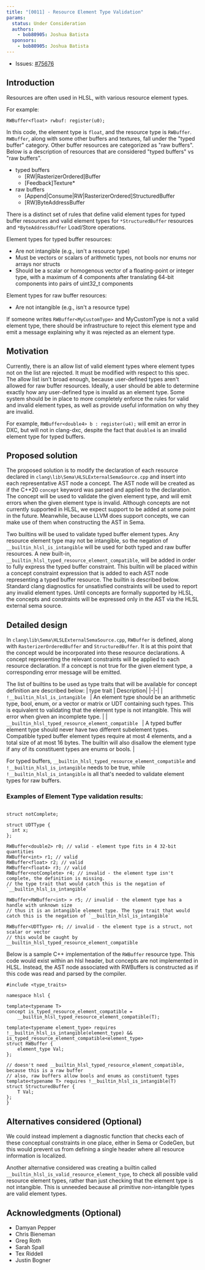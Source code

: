 ```yaml
---
title: "[0011] - Resource Element Type Validation"
params:
  status: Under Consideration
  authors:
    - bob80905: Joshua Batista
  sponsors:
    - bob80905: Joshua Batista
---
```


* Issues: [#75676](https://github.com/llvm/llvm-project/issues/75676)

## Introduction
Resources are often used in HLSL, with various resource element types.

For example:
```
RWBuffer<float> rwbuf: register(u0);
```
In this code, the element type is `float`, and the resource type is `RWBuffer`.
`RWBuffer`, along with some other buffers and textures, fall under the "typed buffer"
category. Other buffer resources are categorized as "raw buffers". 
Below is a description of resources that are considered "typed buffers" vs "raw buffers".
* typed buffers
  * [RW|RasterizerOrdered]Buffer
  * [Feedback]Texture*
* raw buffers
  * [Append|Consume|RW|RasterizerOrdered]StructuredBuffer
  * [RW]ByteAddressBuffer

There is a distinct set of rules that define valid element types for typed buffer resources
and valid element types for `*StructuredBuffer` resources and `*ByteAddressBuffer` Load/Store operations.

Element types for typed buffer resources:
* Are not intangible (e.g., isn't a resource type)
* Must be vectors or scalars of arithmetic types, not bools nor enums nor arrays nor structs
* Should be a scalar or homogenous vector of a floating-point or integer type, with a maximum of 4 components after translating 64-bit components into pairs of uint32_t components

Element types for raw buffer resources:
* Are not intangible (e.g., isn't a resource type)

If someone writes `RWBuffer<MyCustomType>` and MyCustomType is not a valid element type, 
there should be infrastructure to reject this element type and emit a message explaining 
why it was rejected as an element type.

## Motivation
Currently, there is an allow list of valid element types where element types not on the list
are rejected. It must be modified with respect to this spec. The allow list isn't
broad enough, because user-defined types aren't allowed for raw buffer resources.
Ideally, a user should be able to determine exactly how any user-defined type is invalid 
as an element type. Some system should be in place to more completely enforce the rules for 
valid and invalid element types, as well as provide useful information on why they are invalid.

For example, `RWBuffer<double4> b : register(u4);` will emit an error in DXC, but will not in 
clang-dxc, despite the fact that `double4` is an invalid element type for typed buffers.

## Proposed solution

The proposed solution is to modify the declaration of each resource declared in 
`clang\lib\Sema\HLSLExternalSemaSource.cpp` and insert into each representative
AST node a concept. The AST node will be created as if the C++20 `concept` keyword
was parsed and applied to the declaration. The concept will be used to validate the
given element type, and will emit errors when the given element type is invalid. 
Although concepts are not currently supported in HLSL, we expect support to be 
added at some point in the future. Meanwhile, because LLVM does support concepts, 
we can make use of them when constructing the AST in Sema.

Two builtins will be used to validate typed buffer element types. Any resource 
element type may not be intangible, so the negation of `__builtin_hlsl_is_intangible`
will be used for both typed and raw buffer resources.
A new built-in, `__builtin_hlsl_typed_resource_element_compatible`, will be added in order
to fully express the typed buffer constraint. This builtin will be placed within a
concept constraint expression that is added to each AST node representing a typed
buffer resource. The builtin is described below. Standard clang diagnostics for
unsatisfied constraints will be used to report any invalid element types. Until 
concepts are formally supported by HLSL, the concepts and constraints will be 
expressed only in the AST via the HLSL external sema source.

## Detailed design

In `clang\lib\Sema\HLSLExternalSemaSource.cpp`, `RWBuffer` is defined, along with 
`RasterizerOrderedBuffer` and `StructuredBuffer`. It is at this point that the 
concept would be incorporated into these resource declarations. A concept representing
the relevant constraints will be applied to each resource declaration. If a concept
is not true for the given element type, a corresponding error message will be emitted.

The list of builtins to be used as type traits that will be available for
concept definition are described below:
| type trait | Description|
|-|-|
| `!__builtin_hlsl_is_intangible ` | An element type should be an arithmetic type, bool, enum, or a vector or matrix or UDT containing such types. This is equivalent to validating that the element type is not intangible. This will error when given an incomplete type. |
| `__builtin_hlsl_typed_resource_element_compatible ` | A typed buffer element type should never have two different subelement types. Compatible typed buffer element types require at most 4 elements, and a total size of at most 16 bytes. The builtin will also disallow the element type if any of its constituent types are enums or bools. |

For typed buffers, `__builtin_hlsl_typed_resource_element_compatible` and 
`!__builtin_hlsl_is_intangible` needs to be true, while `!__builtin_hlsl_is_intangible` is all
that's needed to validate element types for raw buffers. 

### Examples of Element Type validation results:
```

struct notComplete;

struct UDTType {
  int x;
};

RWBuffer<double2> r0; // valid - element type fits in 4 32-bit quantities
RWBuffer<int> r1; // valid
RWBuffer<float> r2; // valid
RWBuffer<float4> r3; // valid
RWBuffer<notComplete> r4; // invalid - the element type isn't complete, the definition is missing. 
// the type trait that would catch this is the negation of `__builtin_hlsl_is_intangible`

RWBuffer<RWBuffer<int> > r5; // invalid - the element type has a handle with unknown size
// thus it is an intangible element type. The type trait that would catch this is the negation of `__builtin_hlsl_is_intangible`

RWBuffer<UDTType> r6; // invalid - the element type is a struct, not scalar or vector
// this would be caught by __builtin_hlsl_typed_resource_element_compatible
```

Below is a sample C++ implementation of the `RWBuffer` resource type.
This code would exist within an hlsl header, but concepts are not implemented in HLSL. Instead, the AST node
associated with RWBuffers is constructed as if this code was read and parsed by the compiler.
```
#include <type_traits>

namespace hlsl {

template<typename T>
concept is_typed_resource_element_compatible = 
    __builtin_hlsl_typed_resource_element_compatible(T);

template<typename element_type> requires !__builtin_hlsl_is_intangible(element_type) && is_typed_resource_element_compatible<element_type>
struct RWBuffer {
    element_type Val;
};

// doesn't need __builtin_hlsl_typed_resource_element_compatible, because this is a raw buffer
// also, raw buffers allow bools and enums as constituent types
template<typename T> requires !__builtin_hlsl_is_intangible(T)
struct StructuredBuffer {
    T Val;
};
}

```

## Alternatives considered (Optional)
We could instead implement a diagnostic function that checks each of these conceptual constraints in
one place, either in Sema or CodeGen, but this would prevent us from defining a single header where 
all resource information is localized.

Another alternative considered was creating a builtin called `__builtin_hlsl_is_valid_resource_element_type`, to
check all possible valid resource element types, rather than just checking that the element type is not intangible.
This is unneeded because all primitive non-intangible types are valid element types.

## Acknowledgments (Optional)
* Damyan Pepper
* Chris Bieneman
* Greg Roth
* Sarah Spall
* Tex Riddell
* Justin Bogner
